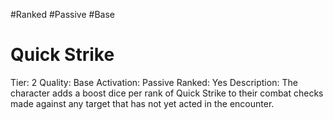 #Ranked 
#Passive 
#Base 

# Quick Strike
Tier: 2
Quality: Base
Activation: Passive
Ranked: Yes
Description: The character adds a boost dice per rank of Quick Strike to their combat checks made against any target that has not yet acted in the encounter.